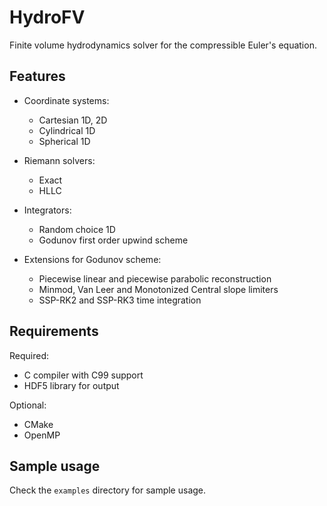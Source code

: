 # HydroFV

Finite volume hydrodynamics solver for the compressible Euler's equation.

## Features
- Coordinate systems:
    * Cartesian 1D, 2D
    * Cylindrical 1D
    * Spherical 1D

- Riemann solvers:
    * Exact
    * HLLC

- Integrators:
    * Random choice 1D
    * Godunov first order upwind scheme

- Extensions for Godunov scheme:
    * Piecewise linear and piecewise parabolic reconstruction
    * Minmod, Van Leer and Monotonized Central slope limiters
    * SSP-RK2 and SSP-RK3 time integration

## Requirements
Required:
- C compiler with C99 support
- HDF5 library for output

Optional:
- CMake
- OpenMP

## Sample usage
Check the `examples` directory for sample usage.
